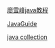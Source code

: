 [廖雪峰java教程](https://www.liaoxuefeng.com/wiki/1252599548343744)

[JavaGuide](https://github.com/Snailclimb/JavaGuide)

[java collection](https://juejin.cn/collection/6870306616508416013)